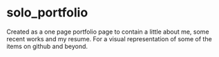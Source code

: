 # solo_portfolio

Created as a one page portfolio page to contain a little about me, some recent works and my resume. For a visual representation of some of the items on github and  beyond.
